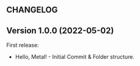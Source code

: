 ## CHANGELOG

## Version 1.0.0 (2022-05-02)

First release:

* Hello, Metal! - Initial Commit & Folder structure.
